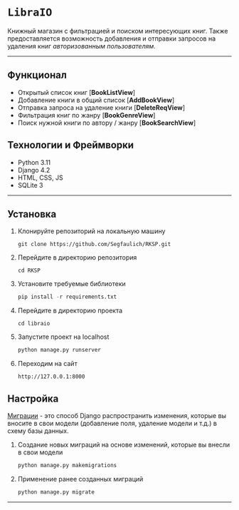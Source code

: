 # `LibraIO`

Книжный магазин с фильтрацией и поиском интересующих книг. Также предоставляется возможность добавления и отправки запросов на удаления книг *авторизованным пользователям*.
___
## Функционал
- Открытый список книг [**BookListView**]
- Добавление книги в общий список [**AddBookView**]
- Отправка запроса на удаление книги [**DeleteReqView**]
- Фильтрация книг по жанру [**BookGenreView**]
- Поиск нужной книги по автору / жанру [**BookSearchView**]

## Технологии и Фреймворки
- Python 3.11 
- Django 4.2
- HTML, CSS, JS
- SQLite 3

___

## Установка

1. Клонируйте репозиторий на локальную машину

    ```shell
    git clone https://github.com/Segfaulich/RKSP.git
    ```

2. Перейдите в директорию репозитория

    ```shell
    cd RKSP
    ```

3. Установите требуемые библиотеки

    ```python
    pip install -r requirements.txt
    ```

4. Перейдите в директорию проекта

    ```shell
    cd libraio
    ```

5. Запустите проект на localhost

    ```python
    python manage.py runserver
    ```

6. Переходим на сайт

    ```shell
    http://127.0.0.1:8000
    ```

## Настройка

[Миграции](https://docs.djangoproject.com/en/4.2/topics/migrations/) - это способ Django распространить изменения, которые вы вносите в свои модели (добавление поля, удаление модели и т.д.) в схему базы данных.

1. Создание новых миграций на основе изменений, которые вы внесли в свои модели

    ```python
    python manage.py makemigrations
    ```

2. Применение ранее созданных миграций

    ```python
    python manage.py migrate
    ```

___